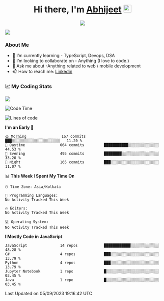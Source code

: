 <div align="center">
   <h1>Hi there, I'm <a href="">Abhijeet</a> <img src="https://media.giphy.com/media/hvRJCLFzcasrR4ia7z/giphy.gif" width="25px"> </h1>
   
   
   <img src="https://pronoun.cyou/x/y?subject=He&object=Him&height=20"> 
</div>

![](https://komarev.com/ghpvc/?username=abhijeetsingh-22)

<h3>About Me </h3>

<!-- - 🔭 I’m currently working on - My engineering Capstone Project -->
- 🌱 I’m currently learning - TypeScript, Devops, DSA
- 👯 I’m looking to collaborate on - Anything (I love to code.)
- 💬 Ask me about -Anything related to web / mobile development
- 📫 How to reach me: [Linkedin](https://www.linkedin.com/in/amabhijeet/)

### &#128200; My Coding Stats

<img align="center" src="https://github-readme-stats.vercel.app/api?username=abhijeetsingh-22&count_private=true&show_icons=true&theme=default&hide=stars" />

<!--START_SECTION:waka-->
![Code Time](http://img.shields.io/badge/Code%20Time-463%20hrs%2031%20mins-blue)

![Lines of code](https://img.shields.io/badge/From%20Hello%20World%20I%27ve%20Written-9.7%20million%20lines%20of%20code-blue)

**I'm an Early 🐤** 

```text
🌞 Morning                167 commits         ███░░░░░░░░░░░░░░░░░░░░░░   11.20 % 
🌆 Daytime                664 commits         ███████████░░░░░░░░░░░░░░   44.53 % 
🌃 Evening                495 commits         ████████░░░░░░░░░░░░░░░░░   33.20 % 
🌙 Night                  165 commits         ███░░░░░░░░░░░░░░░░░░░░░░   11.07 % 
```


📊 **This Week I Spent My Time On** 

```text
🕑︎ Time Zone: Asia/Kolkata

💬 Programming Languages: 
No Activity Tracked This Week

🔥 Editors: 
No Activity Tracked This Week

💻 Operating System: 
No Activity Tracked This Week
```

**I Mostly Code in JavaScript** 

```text
JavaScript               14 repos            ████████████░░░░░░░░░░░░░   48.28 % 
C#                       4 repos             ███░░░░░░░░░░░░░░░░░░░░░░   13.79 % 
Python                   4 repos             ███░░░░░░░░░░░░░░░░░░░░░░   13.79 % 
Jupyter Notebook         1 repo              █░░░░░░░░░░░░░░░░░░░░░░░░   03.45 % 
Java                     1 repo              █░░░░░░░░░░░░░░░░░░░░░░░░   03.45 % 
```




 Last Updated on 05/09/2023 19:16:42 UTC
<!--END_SECTION:waka-->
